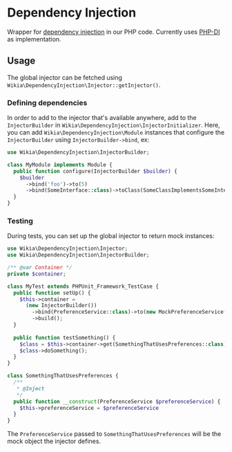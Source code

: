 # Dependency Injection
Wrapper for [dependency injection](https://en.wikipedia.org/wiki/Dependency_injection) in our PHP code. Currently uses [PHP-DI](http://php-di.org/) as implementation.

## Usage
The global injector can be fetched using `Wikia\DependencyInjection\Injector::getInjector()`. 

### Defining dependencies
In order to add to the injector that's available anywhere, add to the `InjectorBuilder` in `Wikia\DependencyInjection\InjectorInitializer`. Here, you can add `Wikia\DependencyInjection\Module` instances that configure the `InjectorBuilder` using `InjectorBuilder->bind`, ex:

```php
use Wikia\DependencyInjection\InjectorBuilder;

class MyModule implements Module {
  public function configure(InjectorBuilder $builder) {
    $builder
      ->bind('foo')->to(5)
      ->bind(SomeInterface::class)->toClass(SomeClassImplementsSomeInterface::class)
  }
}
```

### Testing
During tests, you can set up the global injector to return mock instances:

```php
use Wikia\DependencyInjection\Injector;
use Wikia\DependencyInjection\InjectorBuilder;

/** @var Container */
private $container;

class MyTest extends PHPUnit_Framework_TestCase {
  public function setUp() {
    $this->container =
      (new InjectorBuilder())
        ->bind(PreferenceService::class)->to(new MockPreferenceService())
        ->build();
  }
  
  public function testSomething() {
    $class = $this->container->get(SomethingThatUsesPreferences::class)
    $class->doSomething();
  }
}
```
```php
class SomethingThatUsesPreferences {
  /**
   * @Inject
   */
  public function __construct(PreferenceService $preferenceService) {
    $this->preferenceService = $preferenceService
  }
}
```

The `PreferenceService` passed to `SomethingThatUsesPreferences` will be the mock object the injector defines.
